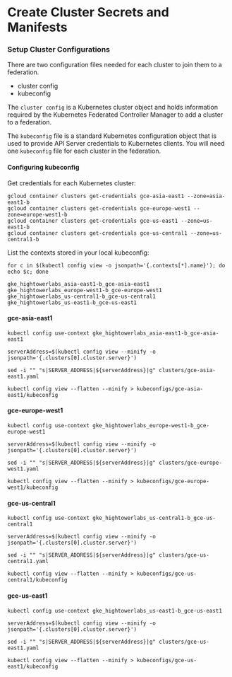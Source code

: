 # Create Cluster Secrets and Manifests

### Setup Cluster Configurations

There are two configuration files needed for each cluster to join them to a federation.

* cluster config
* kubeconfig

The `cluster config` is a Kubernetes cluster object and holds information required by the Kubernetes Federated Controller Manager to add a cluster to a federation.

The `kubeconfig` file is a standard Kubernetes configuration object that is used to provide API Server credentials to Kubernetes clients. You will need one `kubeconfig` file for each cluster in the federation.

#### Configuring kubeconfig

Get credentials for each Kubernetes cluster:

```
gcloud container clusters get-credentials gce-asia-east1 --zone=asia-east1-b
gcloud container clusters get-credentials gce-europe-west1 --zone=europe-west1-b
gcloud container clusters get-credentials gce-us-east1 --zone=us-east1-b
gcloud container clusters get-credentials gce-us-central1 --zone=us-central1-b
```

List the contexts stored in your local kubeconfig:

```
for c in $(kubectl config view -o jsonpath='{.contexts[*].name}'); do echo $c; done
```

```
gke_hightowerlabs_asia-east1-b_gce-asia-east1
gke_hightowerlabs_europe-west1-b_gce-europe-west1
gke_hightowerlabs_us-central1-b_gce-us-central1
gke_hightowerlabs_us-east1-b_gce-us-east1
```

#### gce-asia-east1

```
kubectl config use-context gke_hightowerlabs_asia-east1-b_gce-asia-east1
```
```
serverAddress=$(kubectl config view --minify -o jsonpath='{.clusters[0].cluster.server}')
```
```
sed -i "" "s|SERVER_ADDRESS|${serverAddress}|g" clusters/gce-asia-east1.yaml
```
```
kubectl config view --flatten --minify > kubeconfigs/gce-asia-east1/kubeconfig
```

#### gce-europe-west1

```
kubectl config use-context gke_hightowerlabs_europe-west1-b_gce-europe-west1
```
```
serverAddress=$(kubectl config view --minify -o jsonpath='{.clusters[0].cluster.server}')
```
```
sed -i "" "s|SERVER_ADDRESS|${serverAddress}|g" clusters/gce-europe-west1.yaml
```
```
kubectl config view --flatten --minify > kubeconfigs/gce-europe-west1/kubeconfig
```

#### gce-us-central1

```
kubectl config use-context gke_hightowerlabs_us-central1-b_gce-us-central1
```
```
serverAddress=$(kubectl config view --minify -o jsonpath='{.clusters[0].cluster.server}')
```
```
sed -i "" "s|SERVER_ADDRESS|${serverAddress}|g" clusters/gce-us-central1.yaml
```
```
kubectl config view --flatten --minify > kubeconfigs/gce-us-central1/kubeconfig
```

#### gce-us-east1

```
kubectl config use-context gke_hightowerlabs_us-east1-b_gce-us-east1
```
```
serverAddress=$(kubectl config view --minify -o jsonpath='{.clusters[0].cluster.server}')
```
```
sed -i "" "s|SERVER_ADDRESS|${serverAddress}|g" clusters/gce-us-east1.yaml
```
```
kubectl config view --flatten --minify > kubeconfigs/gce-us-east1/kubeconfig
```

